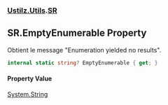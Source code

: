 ### [Ustilz.Utils](Ustilz.Utils.md 'Ustilz.Utils').[SR](Ustilz.Utils.SR.md 'Ustilz.Utils.SR')

## SR.EmptyEnumerable Property

Obtient le message "Enumeration yielded no results".

```csharp
internal static string? EmptyEnumerable { get; }
```

#### Property Value
[System.String](https://docs.microsoft.com/en-us/dotnet/api/System.String 'System.String')